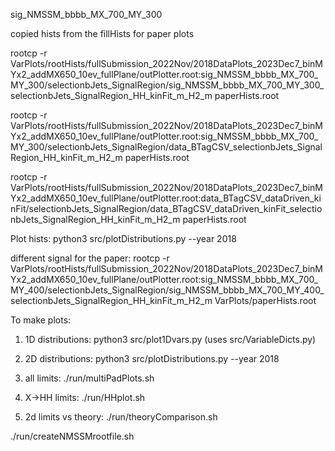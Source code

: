 sig_NMSSM_bbbb_MX_700_MY_300

copied hists from the fillHists for paper plots

rootcp -r VarPlots/rootHists/fullSubmission_2022Nov/2018DataPlots_2023Dec7_binMYx2_addMX650_10ev_fullPlane/outPlotter.root:sig_NMSSM_bbbb_MX_700_MY_300/selectionbJets_SignalRegion/sig_NMSSM_bbbb_MX_700_MY_300_selectionbJets_SignalRegion_HH_kinFit_m_H2_m paperHists.root

rootcp -r VarPlots/rootHists/fullSubmission_2022Nov/2018DataPlots_2023Dec7_binMYx2_addMX650_10ev_fullPlane/outPlotter.root:sig_NMSSM_bbbb_MX_700_MY_300/selectionbJets_SignalRegion/data_BTagCSV_selectionbJets_SignalRegion_HH_kinFit_m_H2_m paperHists.root

rootcp -r VarPlots/rootHists/fullSubmission_2022Nov/2018DataPlots_2023Dec7_binMYx2_addMX650_10ev_fullPlane/outPlotter.root:data_BTagCSV_dataDriven_kinFit/selectionbJets_SignalRegion/data_BTagCSV_dataDriven_kinFit_selectionbJets_SignalRegion_HH_kinFit_m_H2_m paperHists.root


Plot hists:
python3 src/plotDistributions.py --year 2018

different signal for the paper:
rootcp -r VarPlots/rootHists/fullSubmission_2022Nov/2018DataPlots_2023Dec7_binMYx2_addMX650_10ev_fullPlane/outPlotter.root:sig_NMSSM_bbbb_MX_700_MY_400/selectionbJets_SignalRegion/sig_NMSSM_bbbb_MX_700_MY_400_selectionbJets_SignalRegion_HH_kinFit_m_H2_m VarPlots/paperHists.root


To make plots:

1. 1D distributions:
python3 src/plot1Dvars.py
(uses src/VariableDicts.py)

2. 2D distributions:
python3 src/plotDistributions.py --year 2018

3. all limits:
./run/multiPadPlots.sh

4. X->HH limits:
./run/HHplot.sh

5. 2d limits vs theory:
./run/theoryComparison.sh


./run/createNMSSMrootfile.sh





